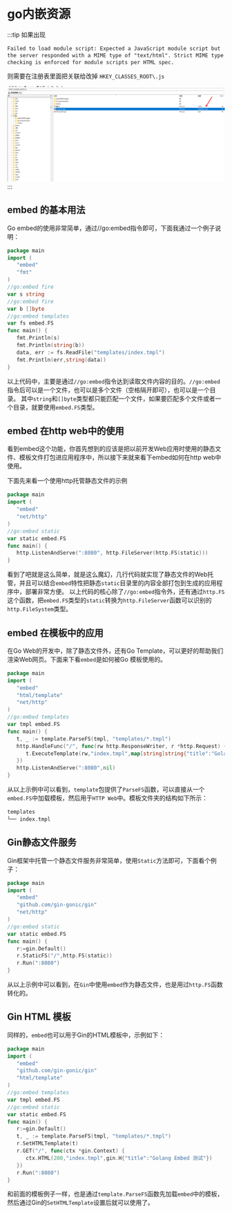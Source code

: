 # go内嵌资源

:::tip
如果出现

```text
Failed to load module script: Expected a JavaScript module script but the server responded with a MIME type of "text/html". Strict MIME type checking is enforced for module scripts per HTML spec.
```

则需要在注册表里面把关联给改掉
`HKEY_CLASSES_ROOT\.js`

![res](./img/jstype.png)
:::

## embed 的基本用法

Go embed的使用非常简单，通过//go:embed指令即可，下面我通过一个例子说明：

```go
package main
import (
   "embed"
   "fmt"
)
//go:embed fire
var s string
//go:embed fire
var b []byte
//go:embed templates
var fs embed.FS
func main() {
   fmt.Println(s)
   fmt.Println(string(b))
   data, err := fs.ReadFile("templates/index.tmpl")
   fmt.Println(err,string(data))
}
```

以上代码中，主要是通过`//go:embed`指令达到读取文件内容的目的。`//go:embed`指令后可以是一个文件，也可以是多个文件（空格隔开即可），也可以是一个目录。 其中`string`和`[]byte`类型都只能匹配一个文件，如果要匹配多个文件或者一个目录，就要使用`embed.FS`类型。

## embed 在http web中的使用

看到embed这个功能，你首先想到的应该是把以前开发Web应用时使用的静态文件、模板文件打包进应用程序中，所以接下来就来看下embed如何在http web中使用。

下面先来看一个使用http托管静态文件的示例

```go
package main
import (
   "embed"
   "net/http"
)
//go:embed static
var static embed.FS
func main() {
   http.ListenAndServe(":8080", http.FileServer(http.FS(static)))
}
```

看到了吧就是这么简单，就是这么魔幻，几行代码就实现了静态文件的Web托管，并且可以结合`embed`特性把静态`static`目录里的内容全部打包到生成的应用程序中，部署非常方便。 以上代码的核心除了`//go:embed`指令外，还有通过`http.FS`这个函数，把`embed.FS`类型的`static`转换为`http.FileServer`函数可以识别的`http.FileSystem`类型。

## embed 在模板中的应用

在Go Web的开发中，除了静态文件外，还有Go Template，可以更好的帮助我们渲染Web网页。下面来下看`embed`是如何被Go 模板使用的。

```go
package main
import (
   "embed"
   "html/template"
   "net/http"
)
//go:embed templates
var tmpl embed.FS
func main() {
   t, _ := template.ParseFS(tmpl, "templates/*.tmpl")
   http.HandleFunc("/", func(rw http.ResponseWriter, r *http.Request) {
      t.ExecuteTemplate(rw,"index.tmpl",map[string]string{"title":"Golang Embed 测试"})
   })
   http.ListenAndServe(":8080",nil)
}
```

从以上示例中可以看到，`template`包提供了`ParseFS`函数，可以直接从一个`embed.FS`中加载模板，然后用于`HTTP Web`中。模板文件夹的结构如下所示：

```go
templates
└── index.tmpl
```

## Gin静态文件服务

Gin框架中托管一个静态文件服务非常简单，使用`Static`方法即可，下面看个例子：

```go
package main
import (
   "embed"
   "github.com/gin-gonic/gin"
   "net/http"
)
//go:embed static
var static embed.FS
func main() {
   r:=gin.Default()
   r.StaticFS("/",http.FS(static))
   r.Run(":8080")
}
```

从以上示例中可以看到，在`Gin`中使用`embed`作为静态文件，也是用过`http.FS`函数转化的。

## Gin HTML 模板

同样的，`embed`也可以用于Gin的HTML模板中，示例如下：

```go
package main
import (
   "embed"
   "github.com/gin-gonic/gin"
   "html/template"
)
//go:embed templates
var tmpl embed.FS
//go:embed static
var static embed.FS
func main() {
   r:=gin.Default()
   t, _ := template.ParseFS(tmpl, "templates/*.tmpl")
   r.SetHTMLTemplate(t)
   r.GET("/", func(ctx *gin.Context) {
      ctx.HTML(200,"index.tmpl",gin.H{"title":"Golang Embed 测试"})
   })
   r.Run(":8080")
}
```

和前面的模板例子一样，也是通过`template.ParseFS`函数先加载`embed`中的模板，然后通过Gin的`SetHTMLTemplate`设置后就可以使用了。
